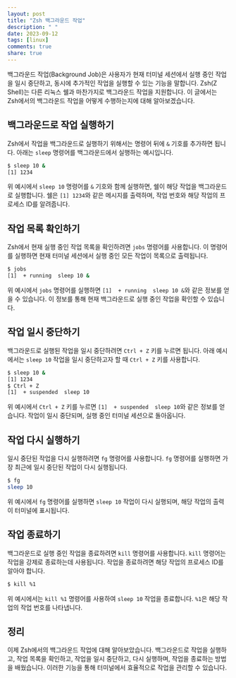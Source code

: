 ```yaml
---
layout: post
title: "Zsh 백그라운드 작업"
description: " "
date: 2023-09-12
tags: [linux]
comments: true
share: true
---
```


백그라운드 작업(Background Job)은 사용자가 현재 터미널 세션에서 실행 중인 작업을 일시 중단하고, 동시에 추가적인 작업을 실행할 수 있는 기능을 말합니다. Zsh(Z Shell)는 다른 리눅스 쉘과 마찬가지로 백그라운드 작업을 지원합니다. 이 글에서는 Zsh에서의 백그라운드 작업을 어떻게 수행하는지에 대해 알아보겠습니다.

## 백그라운드로 작업 실행하기

Zsh에서 작업을 백그라운드로 실행하기 위해서는 명령어 뒤에 `&` 기호를 추가하면 됩니다. 아래는 `sleep` 명령어를 백그라운드에서 실행하는 예시입니다.

```bash
$ sleep 10 &
[1] 1234
```

위 예시에서 `sleep 10` 명령어를 `&` 기호와 함께 실행하면, 쉘이 해당 작업을 백그라운드로 실행합니다. 쉘은 `[1] 1234`와 같은 메시지를 출력하며, 작업 번호와 해당 작업의 프로세스 ID를 알려줍니다.

## 작업 목록 확인하기

Zsh에서 현재 실행 중인 작업 목록을 확인하려면 `jobs` 명령어를 사용합니다. 이 명령어를 실행하면 현재 터미널 세션에서 실행 중인 모든 작업이 목록으로 출력됩니다.

```bash
$ jobs
[1]  + running  sleep 10 &
```

위 예시에서 `jobs` 명령어를 실행하면 `[1]  + running  sleep 10 &`와 같은 정보를 얻을 수 있습니다. 이 정보를 통해 현재 백그라운드로 실행 중인 작업을 확인할 수 있습니다.

## 작업 일시 중단하기

백그라운드로 실행된 작업을 일시 중단하려면 `Ctrl + Z` 키를 누르면 됩니다. 아래 예시에서는 `sleep 10` 작업을 일시 중단하고자 할 때 `Ctrl + Z` 키를 사용합니다.

```bash
$ sleep 10 &
[1] 1234
$ Ctrl + Z
[1]  + suspended  sleep 10
```

위 예시에서 `Ctrl + Z` 키를 누르면 `[1]  + suspended  sleep 10`와 같은 정보를 얻습니다. 작업이 일시 중단되며, 실행 중인 터미널 세션으로 돌아옵니다.

## 작업 다시 실행하기

일시 중단된 작업을 다시 실행하려면 `fg` 명령어를 사용합니다. `fg` 명령어를 실행하면 가장 최근에 일시 중단된 작업이 다시 실행됩니다.

```bash
$ fg
sleep 10
```

위 예시에서 `fg` 명령어를 실행하면 `sleep 10` 작업이 다시 실행되며, 해당 작업의 출력이 터미널에 표시됩니다.

## 작업 종료하기

백그라운드로 실행 중인 작업을 종료하려면 `kill` 명령어를 사용합니다. `kill` 명령어는 작업을 강제로 종료하는데 사용됩니다. 작업을 종료하려면 해당 작업의 프로세스 ID를 알아야 합니다.

```bash
$ kill %1
```

위 예시에서는 `kill %1` 명령어를 사용하여 `sleep 10` 작업을 종료합니다. `%1`은 해당 작업의 작업 번호를 나타냅니다.

## 정리

이제 Zsh에서의 백그라운드 작업에 대해 알아보았습니다. 백그라운드로 작업을 실행하고, 작업 목록을 확인하고, 작업을 일시 중단하고, 다시 실행하며, 작업을 종료하는 방법을 배웠습니다. 이러한 기능을 통해 터미널에서 효율적으로 작업을 관리할 수 있습니다.